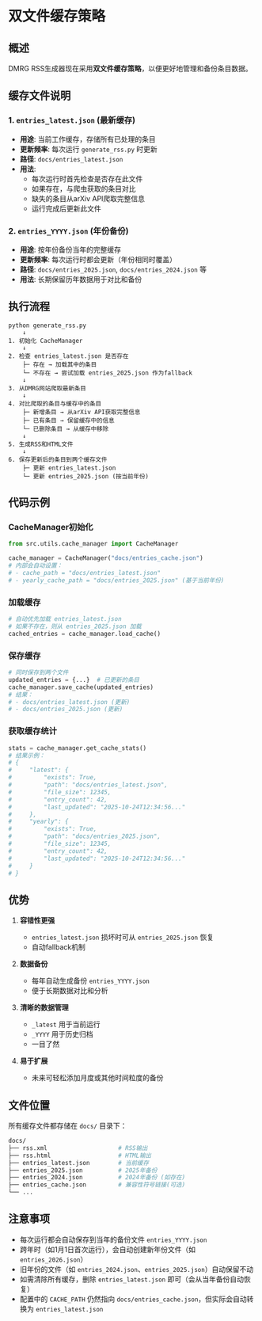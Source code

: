 # 双文件缓存策略

## 概述

DMRG RSS生成器现在采用**双文件缓存策略**，以便更好地管理和备份条目数据。

## 缓存文件说明

### 1. `entries_latest.json` (最新缓存)
- **用途**: 当前工作缓存，存储所有已处理的条目
- **更新频率**: 每次运行 `generate_rss.py` 时更新
- **路径**: `docs/entries_latest.json`
- **用法**: 
  - 每次运行时首先检查是否存在此文件
  - 如果存在，与爬虫获取的条目对比
  - 缺失的条目从arXiv API爬取完整信息
  - 运行完成后更新此文件

### 2. `entries_YYYY.json` (年份备份)
- **用途**: 按年份备份当年的完整缓存
- **更新频率**: 每次运行时都会更新（年份相同时覆盖）
- **路径**: `docs/entries_2025.json`, `docs/entries_2024.json` 等
- **用法**: 长期保留历年数据用于对比和备份

## 执行流程

```
python generate_rss.py
    ↓
1. 初始化 CacheManager
    ↓
2. 检查 entries_latest.json 是否存在
    ├─ 存在 → 加载其中的条目
    └─ 不存在 → 尝试加载 entries_2025.json 作为fallback
    ↓
3. 从DMRG网站爬取最新条目
    ↓
4. 对比爬取的条目与缓存中的条目
    ├─ 新增条目 → 从arXiv API获取完整信息
    ├─ 已有条目 → 保留缓存中的信息
    └─ 已删除条目 → 从缓存中移除
    ↓
5. 生成RSS和HTML文件
    ↓
6. 保存更新后的条目到两个缓存文件
    ├─ 更新 entries_latest.json
    └─ 更新 entries_2025.json (按当前年份)
```

## 代码示例

### CacheManager初始化
```python
from src.utils.cache_manager import CacheManager

cache_manager = CacheManager("docs/entries_cache.json")
# 内部会自动设置：
# - cache_path = "docs/entries_latest.json"
# - yearly_cache_path = "docs/entries_2025.json" (基于当前年份)
```

### 加载缓存
```python
# 自动优先加载 entries_latest.json
# 如果不存在，则从 entries_2025.json 加载
cached_entries = cache_manager.load_cache()
```

### 保存缓存
```python
# 同时保存到两个文件
updated_entries = {...}  # 已更新的条目
cache_manager.save_cache(updated_entries)
# 结果：
# - docs/entries_latest.json (更新)
# - docs/entries_2025.json (更新)
```

### 获取缓存统计
```python
stats = cache_manager.get_cache_stats()
# 结果示例：
# {
#     "latest": {
#         "exists": True,
#         "path": "docs/entries_latest.json",
#         "file_size": 12345,
#         "entry_count": 42,
#         "last_updated": "2025-10-24T12:34:56..."
#     },
#     "yearly": {
#         "exists": True,
#         "path": "docs/entries_2025.json",
#         "file_size": 12345,
#         "entry_count": 42,
#         "last_updated": "2025-10-24T12:34:56..."
#     }
# }
```

## 优势

1. **容错性更强**
   - `entries_latest.json` 损坏时可从 `entries_2025.json` 恢复
   - 自动fallback机制

2. **数据备份**
   - 每年自动生成备份 `entries_YYYY.json`
   - 便于长期数据对比和分析

3. **清晰的数据管理**
   - `_latest` 用于当前运行
   - `_YYYY` 用于历史归档
   - 一目了然

4. **易于扩展**
   - 未来可轻松添加月度或其他时间粒度的备份

## 文件位置

所有缓存文件都存储在 `docs/` 目录下：

```bash
docs/
├── rss.xml                    # RSS输出
├── rss.html                   # HTML输出
├── entries_latest.json        # 当前缓存
├── entries_2025.json          # 2025年备份
├── entries_2024.json          # 2024年备份 (如存在)
├── entries_cache.json         # 兼容性符号链接(可选)
└── ...
```

## 注意事项

- 每次运行都会自动保存到当年的备份文件 `entries_YYYY.json`
- 跨年时（如1月1日首次运行），会自动创建新年份文件（如 `entries_2026.json`）
- 旧年份的文件（如 `entries_2024.json`、`entries_2025.json`）自动保留不动
- 如需清除所有缓存，删除 `entries_latest.json` 即可（会从当年备份自动恢复）
- 配置中的 `CACHE_PATH` 仍然指向 `docs/entries_cache.json`，但实际会自动转换为 `entries_latest.json`
